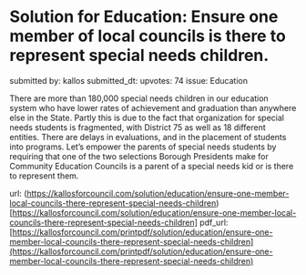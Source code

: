 # Solution for Education: Ensure one member of local councils is there to represent special needs children. #

submitted by: kallos
submitted_dt: 
upvotes: 74
issue: Education

There are more than 180,000 special needs children in our education system who have lower rates of achievement and graduation than anywhere else in the State. Partly this is due to the fact that organization for special needs students is fragmented, with District 75 as well as 18 different entities. There are delays in evaluations, and in the placement of students into programs. Let’s empower the parents of special needs students by requiring that one of the two selections Borough Presidents make for Community Education Councils is a parent of a special needs kid or is there to represent them.

url: (https://kallosforcouncil.com/solution/education/ensure-one-member-local-councils-there-represent-special-needs-children)[https://kallosforcouncil.com/solution/education/ensure-one-member-local-councils-there-represent-special-needs-children]
pdf_url: [https://kallosforcouncil.com/printpdf/solution/education/ensure-one-member-local-councils-there-represent-special-needs-children](https://kallosforcouncil.com/printpdf/solution/education/ensure-one-member-local-councils-there-represent-special-needs-children)